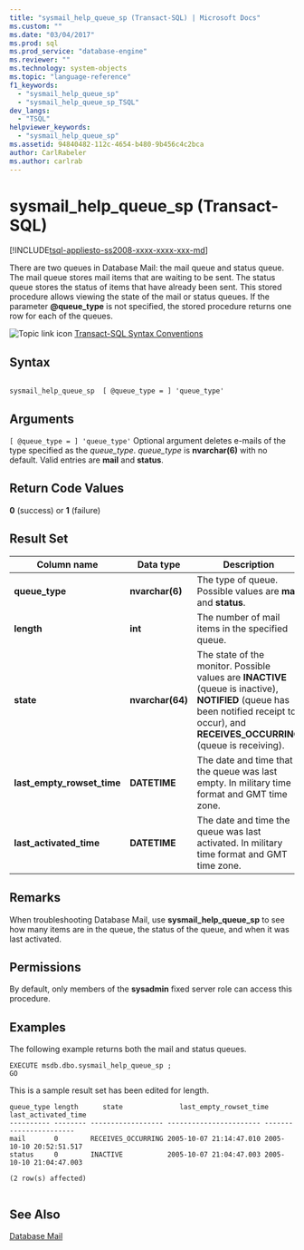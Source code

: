 ```yaml
---
title: "sysmail_help_queue_sp (Transact-SQL) | Microsoft Docs"
ms.custom: ""
ms.date: "03/04/2017"
ms.prod: sql
ms.prod_service: "database-engine"
ms.reviewer: ""
ms.technology: system-objects
ms.topic: "language-reference"
f1_keywords: 
  - "sysmail_help_queue_sp"
  - "sysmail_help_queue_sp_TSQL"
dev_langs: 
  - "TSQL"
helpviewer_keywords: 
  - "sysmail_help_queue_sp"
ms.assetid: 94840482-112c-4654-b480-9b456c4c2bca
author: CarlRabeler
ms.author: carlrab
---
```

# sysmail_help_queue_sp (Transact-SQL)
[!INCLUDE[tsql-appliesto-ss2008-xxxx-xxxx-xxx-md](../../includes/tsql-appliesto-ss2008-xxxx-xxxx-xxx-md.md)]

  There are two queues in Database Mail: the mail queue and status queue. The mail queue stores mail items that are waiting to be sent. The status queue stores the status of items that have already been sent. This stored procedure allows viewing the state of the mail or status queues. If the parameter **\@queue_type** is not specified, the stored procedure returns one row for each of the queues.  
  
 ![Topic link icon](../../database-engine/configure-windows/media/topic-link.gif "Topic link icon") [Transact-SQL Syntax Conventions](../../t-sql/language-elements/transact-sql-syntax-conventions-transact-sql.md)  
  
## Syntax  
  
```  
  
sysmail_help_queue_sp  [ @queue_type = ] 'queue_type'  
```  
  
## Arguments  
`[ @queue_type = ] 'queue_type'`
 Optional argument deletes e-mails of the type specified as the *queue_type*. *queue_type* is **nvarchar(6)** with no default. Valid entries are **mail** and **status**.  
  
## Return Code Values  
 **0** (success) or **1** (failure)  
  
## Result Set  
  
|Column name|Data type|Description|  
|-----------------|---------------|-----------------|  
|**queue_type**|**nvarchar(6)**|The type of queue. Possible values are **mail** and **status**.|  
|**length**|**int**|The number of mail items in the specified queue.|  
|**state**|**nvarchar(64)**|The state of the monitor. Possible values are **INACTIVE** (queue is inactive), **NOTIFIED** (queue has been notified receipt to occur), and **RECEIVES_OCCURRING** (queue is receiving).|  
|**last_empty_rowset_time**|**DATETIME**|The date and time that the queue was last empty. In military time format and GMT time zone.|  
|**last_activated_time**|**DATETIME**|The date and time the queue was last activated. In military time format and GMT time zone.|  
  
## Remarks  
 When troubleshooting Database Mail, use **sysmail_help_queue_sp** to see how many items are in the queue, the status of the queue, and when it was last activated.  
  
## Permissions  
 By default, only members of the **sysadmin** fixed server role can access this procedure.  
  
## Examples  
 The following example returns both the mail and status queues.  
  
```  
EXECUTE msdb.dbo.sysmail_help_queue_sp ;  
GO  
```  
  
 This is a sample result set has been edited for length.  
  
```  
queue_type length      state              last_empty_rowset_time  last_activated_time  
---------- -------- ------------------ ----------------------- -----------------------  
mail       0        RECEIVES_OCCURRING 2005-10-07 21:14:47.010 2005-10-10 20:52:51.517  
status     0        INACTIVE           2005-10-07 21:04:47.003 2005-10-10 21:04:47.003  
  
(2 row(s) affected)  
  
```  
  
## See Also  
 [Database Mail](../../relational-databases/database-mail/database-mail.md)  
  
  

